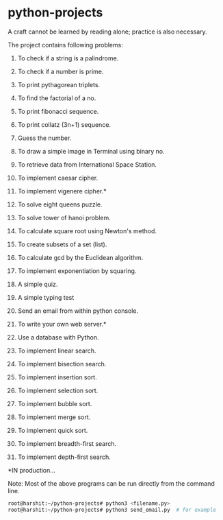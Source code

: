 # python-projects
A craft cannot be learned by reading alone; practice is also necessary.


The project contains following problems:

1. To check if a string is a palindrome.
2. To check if a number is prime.
3. To print pythagorean triplets.
4. To find the factorial of a no.
5. To print fibonacci sequence.
6. To print collatz (3n+1) sequence.
7. Guess the number.
8. To draw a simple image in Terminal using binary no.
9. To retrieve data from International Space Station.
10. To implement caesar cipher.
11. To implement vigenere cipher.*
12. To solve eight queens puzzle.
13. To solve tower of hanoi problem.
14. To calculate square root using Newton's method.
15. To create subsets of a set (list). 
16. To calculate gcd by the Euclidean algorithm.
17. To implement exponentiation by squaring.
18. A simple quiz.
19. A simple typing test
20. Send an email from within python console.
21. To write your own web server.*
22. Use a database with Python.


23. To implement linear search.
24. To implement bisection search.


25. To implement insertion sort.
26. To implement selection sort.
27. To implement bubble sort.
28. To implement merge sort.
29. To implement quick sort.

30. To implement breadth-first search.
31. To implement depth-first search.

*IN production...

Note: Most of the above programs can be run directly from the command line.

```bash
root@harshit:~/python-projects# python3 <filename.py>
root@harshit:~/python-projects# python3 send_email.py  # for example
```

